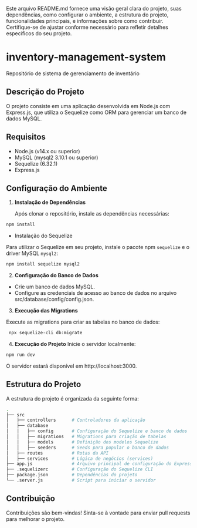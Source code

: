 Este arquivo README.md fornece uma visão geral clara do projeto, suas dependências, como configurar o ambiente, a estrutura do projeto, funcionalidades principais, e informações sobre como contribuir. Certifique-se de ajustar conforme necessário para refletir detalhes específicos do seu projeto.

# inventory-management-system

Repositório de sistema de gerenciamento de inventário

## Descrição do Projeto

O projeto consiste em uma aplicação desenvolvida em Node.js com Express.js, que utiliza o Sequelize como ORM para gerenciar um banco de dados MySQL.

## Requisitos

- Node.js (v14.x ou superior)
- MySQL (mysql2 3.10.1 ou superior)
- Sequelize (6.32.1)
- Express.js

## Configuração do Ambiente

1. **Instalação de Dependências**

   Após clonar o repositório, instale as dependências necessárias:

```bash
npm install
```

- Instalação do Sequelize

Para utilizar o Sequelize em seu projeto, instale o pacote npm `sequelize` e o driver MySQL `mysql2`:

```bash
npm install sequelize mysql2
```

2. **Configuração do Banco de Dados**

- Crie um banco de dados MySQL.
- Configure as credenciais de acesso ao banco de dados no arquivo src/database/config/config.json.

3. **Execução das Migrations**

Execute as migrations para criar as tabelas no banco de dados:

```bash
 npx sequelize-cli db:migrate
```

4. **Execução do Projeto**
Inicie o servidor localmente:

```bash
npm run dev
```

O servidor estará disponível em http://localhost:3000.

## Estrutura do Projeto

A estrutura do projeto é organizada da seguinte forma:

```sh
.
├── src
│   ├── controllers      # Controladores da aplicação
│   ├── database
│   │   ├── config       # Configuração do Sequelize e banco de dados
│   │   ├── migrations   # Migrations para criação de tabelas
│   │   ├── models       # Definição dos modelos Sequelize
│   │   ├── seeders      # Seeds para popular o banco de dados
│   ├── routes           # Rotas da API
│   ├── services         # Lógica de negócios (services)
├── app.js               # Arquivo principal de configuração do Express
├── .sequelizerc         # Configuração do Sequelize CLI
├── package.json         # Dependências do projeto
└── .server.js           # Script para iniciar o servidor
```

## Contribuição

Contribuições são bem-vindas! Sinta-se à vontade para enviar pull requests para melhorar o projeto.